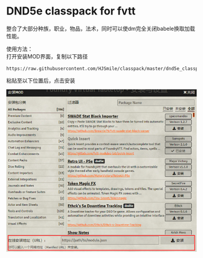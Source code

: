 # DND5e classpack for fvtt

整合了大部分种族，职业，物品，法术，同时可以使dm完全关闭babele换取加载性能。

使用方法：  
打开安装MOD界面，复制以下路径

    https://raw.githubusercontent.com/HJSmile/classpack/master/dnd5e_classpack/module.json

粘贴至以下位置后，点击安装

![MODPanel](./dnd5e_classpack/image/MODPanel.png)